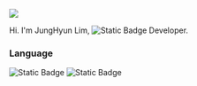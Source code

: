 <a href="https://www.notion.so/hanyo3477/19a592cf98914344afc6651d2e71c52e?v=d62ada74d9d9429fa9fc56e9d51a91b6" target="_blank"><img src="https://img.shields.io/badge/Notion-000000?style=flat-square&logo=notion&logoColor=white"/></a>

Hi.
I'm JungHyun Lim, <img alt="Static Badge" src="https://img.shields.io/badge/iOS-000000?style=flat-square"/> Developer.

### Language
<img alt="Static Badge" src="https://img.shields.io/badge/Swift-F05138?style=flat-square&logo=swift&logoColor=white"/> <img alt="Static Badge" src="https://img.shields.io/badge/Cplusplus-00599C?style=flat-square&logo=c++&logoColor=white"/>
